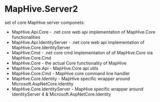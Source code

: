 # MapHive.Server2

set of core MapHive server componets:

* MapHive.Api.Core - .net core web api implementation of MapHive.Core functionalities
* MapHive.Api.IdentityServer - .net core web api implementation of MapHive.Core.IdentityServer
* MapHive.Cmd - .net core cmd implementation of of MapHive.Core via MapHive.Core.Cmd
* MapHive.Core - the actual Core functionality of MapHive
* MapHive.Core.Api - MapHive.Core api utils
* MapHive.Core.Cmd - MapHive core command line handler
* MapHive.Core.Identity - MapHive specific wrapper around Microsoft.AspNetCore.Identity
* MapHive.Core.IdentityServer - MapHive specific wrapper around IdentityServer 4 & Microsoft.AspNetCore.Identity
